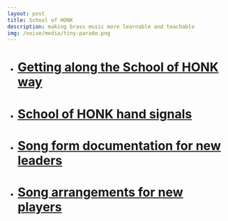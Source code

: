```yaml
---
layout: post
title: School of HONK
description: making brass music more learnable and teachable
img: /noise/media/tiny-parade.png
---
```


+ # [Getting along the School of HONK way](https://docs.google.com/document/d/1yWwebCHf_R09ao-NkEJRCQpTCcl6ZZ-rOmwjcya-qAg/edit?usp=sharing)

+ # [School of HONK hand signals](http://shaunalynn.org/soh/handsignals)

+ # [Song form documentation for new leaders](https://docs.google.com/document/d/1_QnXO1wpBQrVGCvwx5q5twyT-0Q9UK0G_5vlzdnta8A/edit?usp=sharing)

+ # [Song arrangements for new players](https://drive.google.com/open?id=1VXPPd7voxl_hqTK7sSFo3W3DQkI_MCb8)
